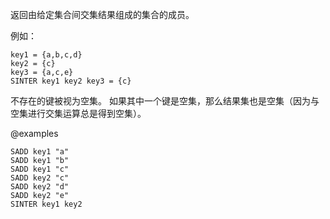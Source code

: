 返回由给定集合间交集结果组成的集合的成员。

例如：

```
key1 = {a,b,c,d}
key2 = {c}
key3 = {a,c,e}
SINTER key1 key2 key3 = {c}
```

不存在的键被视为空集。
如果其中一个键是空集，那么结果集也是空集（因为与空集进行交集运算总是得到空集）。

@examples

```cli
SADD key1 "a"
SADD key1 "b"
SADD key1 "c"
SADD key2 "c"
SADD key2 "d"
SADD key2 "e"
SINTER key1 key2
```
